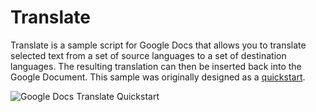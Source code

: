# Translate

Translate is a sample script for Google Docs that allows you to translate
selected text from a set of source languages to a set of destination languages.
The resulting translation can then be inserted back into the Google Document.
This sample was originally designed as a
[quickstart](https://developers.google.com/apps-script/quickstart/docs).

![Google Docs Translate Quickstart](https://developers.google.com/apps-script/images/quickstart-translate.png)
